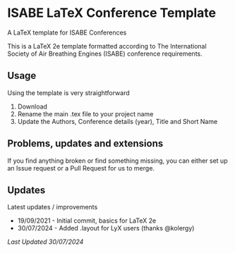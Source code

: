 # ISABE LaTeX Conference Template

A LaTeX template for ISABE Conferences

This is a LaTeX 2e template formatted according to The International Society of Air Breathing Engines (ISABE) conference requirements. 

## Usage

Using the template is very straightforward

1. Download
2. Rename the main .tex file to your project name
3. Update the Authors, Conference details (year), Title and Short Name

## Problems, updates and extensions

If you find anything broken or find something missing, you can either set up an Issue request or a Pull Request for us to merge. 

## Updates

Latest updates / improvements

- 19/09/2021 - Initial commit, basics for LaTeX 2e
- 30/07/2024 - Added .layout for LyX users (thanks @kolergy)
  
*Last Updated 30/07/2024*
